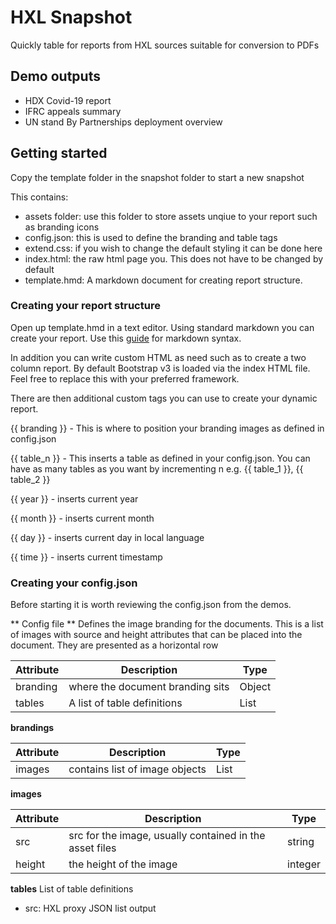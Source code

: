 # HXL Snapshot

Quickly table for reports from HXL sources suitable for conversion to PDFs

## Demo outputs

- HDX Covid-19 report
- IFRC appeals summary
- UN stand By Partnerships deployment overview

## Getting started

Copy the template folder in the snapshot folder to start a new snapshot

This contains:

- assets folder: use this folder to store assets unqiue to your report such as branding icons
- config.json: this is used to define the branding and table tags
- extend.css: if you wish to change the default styling it can be done here
- index.html: the raw html page you. This does not have to be changed by default
- template.hmd: A markdown document for creating report structure.

### Creating your report structure

Open up template.hmd in a text editor. Using standard markdown you can create your report. Use this [guide](https://www.markdownguide.org/cheat-sheet/) for markdown syntax.

In addition you can write custom HTML as need such as to create a two column report. By default Bootstrap v3 is loaded via the index HTML file. Feel free to replace this with your preferred framework.

There are then additional custom tags you can use to create your dynamic report.

{{ branding }} - This is where to position your branding images as defined in config.json

{{ table_n }} - This inserts a table as defined in your config.json. You can have as many tables as you want by incrementing n e.g. {{ table_1 }}, {{ table_2 }}

{{ year }} - inserts current year

{{ month }} -  inserts current month

{{ day }} -  inserts current day in local language

{{ time }} - inserts current timestamp

### Creating your config.json

Before starting it is worth reviewing the config.json from the demos.

** Config file **
Defines the image branding for the documents. This is a list of images with source and height attributes that can be placed into the document.  They are presented as a horizontal row

| Attribute | Description | Type |
| ----------| ----------- | -----|
| branding | where the document branding sits | Object |
| tables | A list of table definitions | List |

**brandings**

| Attribute | Description | Type |
| --------- | ----------- | -----|
| images | contains list of image objects | List |


**images**

| Attribute | Description | Type |
| --------- | ----------- | -----|
| src | src for the image, usually contained in the asset files | string |
| height | the height of the image | integer |

**tables**
List of table definitions

- src: HXL proxy JSON list output

